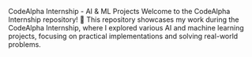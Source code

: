 CodeAlpha Internship - AI & ML Projects
Welcome to the CodeAlpha Internship repository! 🚀 This repository showcases my work during the CodeAlpha Internship, where I explored various AI and machine learning projects, focusing on practical implementations and solving real-world problems.
